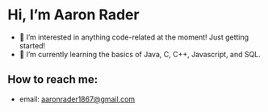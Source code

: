 # Hi, I’m Aaron Rader
- 👀 I’m interested in anything code-related at the moment! Just getting started!
- 🌱 I’m currently learning the basics of Java, C, C++, Javascript, and SQL.

## How to reach me:
- email: aaronrader1867@gmail.com

<!---
aaronrader/aaronrader is a ✨ special ✨ repository because its `README.md` (this file) appears on your GitHub profile.
You can click the Preview link to take a look at your changes.
--->
